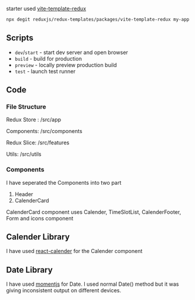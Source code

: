 starter used [vite-template-redux](https://redux-toolkit.js.org/introduction/getting-started)

```sh
npx degit reduxjs/redux-templates/packages/vite-template-redux my-app
```

## Scripts

- `dev`/`start` - start dev server and open browser
- `build` - build for production
- `preview` - locally preview production build
- `test` - launch test runner

## Code

### File Structure

Redux Store : /src/app

Components: /src/components

Redux Slice: /src/features

Utils: /src/utils

### Components

I have seperated the Components into two part

1. Header
2. CalenderCard

CalenderCard component uses Calender, TimeSlotList, CalenderFooter, Form and icons component

## Calender Library

I have used [react-calender](https://www.npmjs.com/package/react-calendar) for the Calender component

## Date Library

I have used  [momentjs](https://momentjs.com/) for Date. I used normal Date() method but it was giving inconsistent output on different devices.
